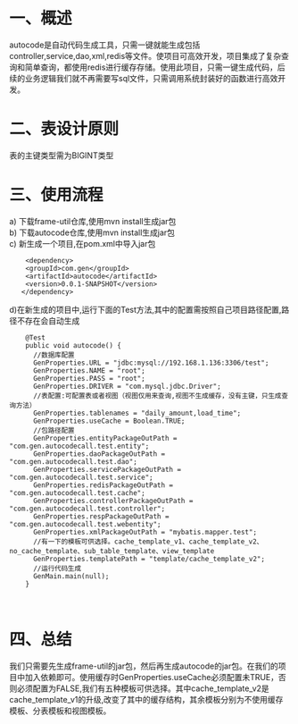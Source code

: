 一、概述
====
autocode是自动代码生成工具，只需一键就能生成包括controller,service,dao,xml,redis等文件。使项目可高效开发，项目集成了复杂查询和简单查询，都使用redis进行缓存存储。使用此项目，只需一键生成代码，后续的业务逻辑我们就不再需要写sql文件，只需调用系统封装好的函数进行高效开发。

二、表设计原则
====
表的主键类型需为BIGINT类型

三、使用流程
====

a) 下载frame-util仓库,使用mvn install生成jar包<br>
b) 下载autocode仓库,使用mvn install生成jar包<br>
c) 新生成一个项目,在pom.xml中导入jar包<br>
```
    <dependency>
	<groupId>com.gen</groupId>
	<artifactId>autocode</artifactId>
	<version>0.0.1-SNAPSHOT</version>
   </dependency>
```
d)在新生成的项目中,运行下面的Test方法,其中的配置需按照自己项目路径配置,路径不存在会自动生成<br>
```
    @Test
    public void autocode() {
      //数据库配置
      GenProperties.URL = "jdbc:mysql://192.168.1.136:3306/test";
      GenProperties.NAME = "root";
      GenProperties.PASS = "root";
      GenProperties.DRIVER = "com.mysql.jdbc.Driver";
      //表配置:可配置表或者视图（视图仅用来查询,视图不生成缓存，没有主键，只生成查询方法）
      GenProperties.tablenames = "daily_amount,load_time";
      GenProperties.useCache = Boolean.TRUE;
      //包路径配置 
      GenProperties.entityPackageOutPath = "com.gen.autocodecall.test.entity";
      GenProperties.daoPackageOutPath = "com.gen.autocodecall.test.dao";
      GenProperties.servicePackageOutPath = "com.gen.autocodecall.test.service";
      GenProperties.redisPackageOutPath = "com.gen.autocodecall.test.cache";
      GenProperties.controllerPackageOutPath = "com.gen.autocodecall.test.controller";
      GenProperties.respPackageOutPath = "com.gen.autocodecall.test.webentity";
      GenProperties.xmlPackageOutPath = "mybatis.mapper.test";
      //有一下的模板可供选择。cache_template_v1、cache_template_v2、no_cache_template、sub_table_template、view_template
      GenProperties.templatePath = "template/cache_template_v2";
      //运行代码生成
      GenMain.main(null);
    }
```
<br>
    
四、总结
====
我们只需要先生成frame-util的jar包，然后再生成autocode的jar包。在我们的项目中加入依赖即可。使用缓存时GenProperties.useCache必须配置未TRUE，否则必须配置为FALSE,我们有五种模板可供选择。其中cache_template_v2是cache_template_v1的升级,改变了其中的缓存结构，其余模板分别为不使用缓存模板、分表模板和视图模板。

